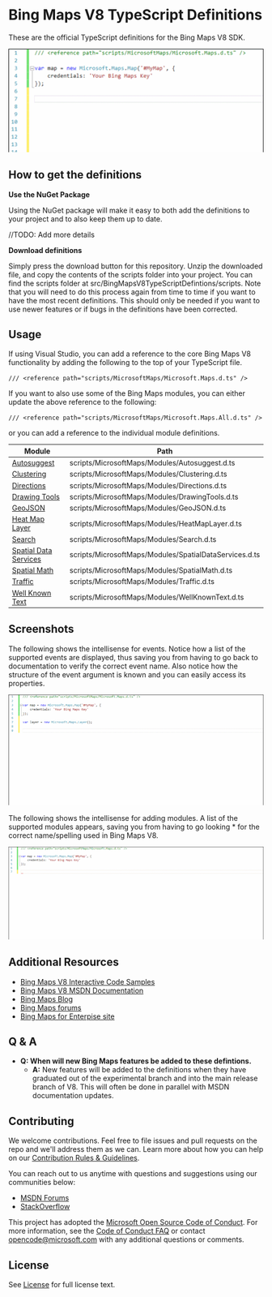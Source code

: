# Bing Maps V8 TypeScript Definitions

These are the official TypeScript definitions for the Bing Maps V8 SDK. 

![Bing Maps V8 Intellisense](images/V8Intellisense.gif "Bing Maps V8 Intellisense")

## How to get the definitions

**Use the NuGet Package**

Using the NuGet package will make it easy to both add the definitions to your project and to also keep them up to date.

//TODO: Add more details

**Download definitions**

Simply press the download button for this repository. Unzip the downloaded file, and copy the contents of the scripts folder into your project. You can find the scripts folder at src/BingMapsV8TypeScriptDefintions/scripts. Note that you will need to do this process  again from time to time if you want to have the most recent definitions. This should only be needed if you want to use newer features or if bugs in the definitions have been corrected.

## Usage

If using Visual Studio, you can add a reference to the core Bing Maps V8 functionality by adding the following to the top of your TypeScript file. 

```
/// <reference path="scripts/MicrosoftMaps/Microsoft.Maps.d.ts" />
```
If you want to also use some of the Bing Maps modules, you can either update the above reference to the following:

```
/// <reference path="scripts/MicrosoftMaps/Microsoft.Maps.All.d.ts" />
```

or you can add a reference to the individual module definitions.

| Module                                                                          | Path                                                     |
|---------------------------------------------------------------------------------|----------------------------------------------------------|
| [Autosuggest](https://msdn.microsoft.com/en-us/library/mt712650.aspx)           | scripts/MicrosoftMaps/Modules/Autosuggest.d.ts           |
| [Clustering](https://msdn.microsoft.com/en-us/library/mt712807.aspx)            | scripts/MicrosoftMaps/Modules/Clustering.d.ts            |
| [Directions](https://msdn.microsoft.com/en-US/library/mt748655.aspx)            | scripts/MicrosoftMaps/Modules/Directions.d.ts            |
| [Drawing Tools](https://msdn.microsoft.com/en-us/library/mt750543.aspx)         | scripts/MicrosoftMaps/Modules/DrawingTools.d.ts          |
| [GeoJSON](https://msdn.microsoft.com/en-us/library/mt712806.aspx)               | scripts/MicrosoftMaps/Modules/GeoJSON.d.ts               |
| [Heat Map Layer](https://msdn.microsoft.com/en-us/library/mt712868.aspx)        | scripts/MicrosoftMaps/Modules/HeatMapLayer.d.ts          |
| [Search](https://msdn.microsoft.com/en-us/library/mt712846.aspx)                | scripts/MicrosoftMaps/Modules/Search.d.ts                |
| [Spatial Data Services](https://msdn.microsoft.com/en-us/library/mt712849.aspx) | scripts/MicrosoftMaps/Modules/SpatialDataServices.d.ts   |
| [Spatial Math](https://msdn.microsoft.com/en-us/library/mt712834.aspx)          | scripts/MicrosoftMaps/Modules/SpatialMath.d.ts           |
| [Traffic](https://msdn.microsoft.com/en-us/library/mt712860.aspx)               | scripts/MicrosoftMaps/Modules/Traffic.d.ts               |
| [Well Known Text](https://msdn.microsoft.com/en-us/library/mt712880.aspx)       | scripts/MicrosoftMaps/Modules/WellKnownText.d.ts         |

## Screenshots

The following shows the intellisense for events. Notice how a list of the supported events are displayed, thus saving you from having to go back to documentation to verify the correct event name. Also notice how the structure of the event argument is known and you can easily access its properties.

![Bing Maps V8 Event Intellisense](images/V8EventIntellisense.gif "Bing Maps V8 Event Intellisense")

The following shows the intellisense for adding modules. A list of the supported modules appears, saving you from having to go looking * for the correct name/spelling used in Bing Maps V8.

![Bing Maps V8 Load Module Intellisense](images/V8LoadModuleIntellisense.gif "Bing Maps V8 Load Module Intellisense")

## Additional Resources

* [Bing Maps V8 Interactive Code Samples](http://www.bing.com/api/maps/sdk/mapcontrol/isdk)
* [Bing Maps V8 MSDN Documentation](https://msdn.microsoft.com/en-us/library/mt712542.aspx)
* [Bing Maps Blog](http://blogs.bing.com/maps)
* [Bing Maps forums](https://social.msdn.microsoft.com/Forums/en-US/home?forum=bingmapsajax&filter=alltypes&sort=lastpostdesc)
* [Bing Maps for Enterpise site](https://www.microsoft.com/maps/)

## Q & A

- **Q: When will new Bing Maps features be added to these defintions.**
  - **A:** New features will be added to the definitions when they have graduated out of the experimental branch and into the main release branch of V8. This will often be done in parallel with MSDN documentation updates.

## Contributing

We welcome contributions. Feel free to file issues and pull requests on the repo and we'll address them as we can. Learn more about how you can help on our [Contribution Rules & Guidelines](CONTRIBUTING.md). 

You can reach out to us anytime with questions and suggestions using our communities below:
* [MSDN Forums](https://social.msdn.microsoft.com/Forums/en-US/home?forum=bingmapsajax&filter=alltypes&sort=lastpostdesc)
* [StackOverflow](http://stackoverflow.com/questions/tagged/bing-maps)

This project has adopted the [Microsoft Open Source Code of Conduct](https://opensource.microsoft.com/codeofconduct/). For more information, see the [Code of Conduct FAQ](https://opensource.microsoft.com/codeofconduct/faq/) or contact [opencode@microsoft.com](mailto:opencode@microsoft.com) with any additional questions or comments.

## License

See [License](LICENSE.md) for full license text.
